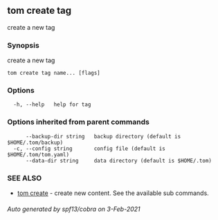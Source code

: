 ## tom create tag

create a new tag

### Synopsis

create a new tag

```
tom create tag name... [flags]
```

### Options

```
  -h, --help   help for tag
```

### Options inherited from parent commands

```
      --backup-dir string   backup directory (default is $HOME/.tom/backup)
  -c, --config string       config file (default is $HOME/.tom/tom.yaml)
      --data-dir string     data directory (default is $HOME/.tom)
```

### SEE ALSO

* [tom create](tom_create.md)	 - create new content. See the available sub commands.

###### Auto generated by spf13/cobra on 3-Feb-2021
